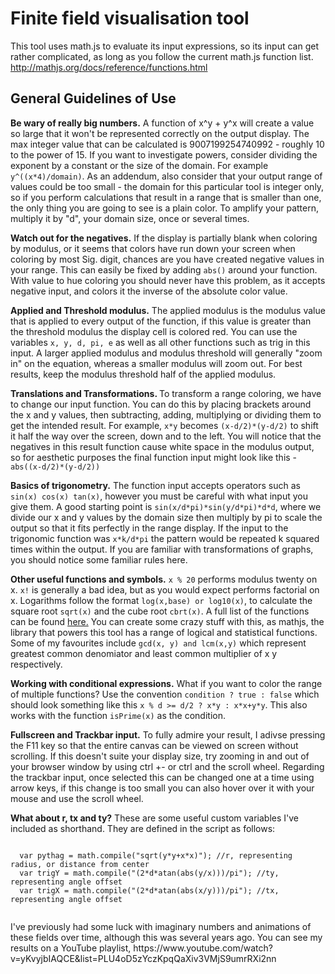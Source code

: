 # Finite field visualisation tool

This tool uses math.js to evaluate its input expressions, so its input can get rather complicated, as long as you follow the current math.js function list. http://mathjs.org/docs/reference/functions.html

<h2>General Guidelines of Use</h2>

<p><b>Be wary of really big numbers.</b> A function of x^y + y^x will create a value so large that it won't be represented correctly on the output display. The max integer value that can be calculated is 9007199254740992 - roughly 10 to the power of 15. If you want to investigate powers, consider dividing the exponent by a constant or the size of the domain. 
For example <code>y^((x*4)/domain)</code>. As an addendum, also consider that your output range of values could be too small -  the domain for this particular tool is integer only, so if you perform calculations that result in a range that is smaller than one, the only thing you are going to see is a plain color. To amplify your pattern, multiply it by "d", your domain size, once or several times.</p>

<p><b>Watch out for the negatives.</b> If the display is partially blank when coloring by modulus, or it seems that colors have run down your screen when coloring by most Sig. digit, chances are you have created negative values in your range. This can easily be fixed by adding <code>abs()</code> around your function. With value to hue coloring you should never have this problem, as it accepts negative input, and colors it the inverse of the absolute color value.</p>

<p><b>Applied and Threshold modulus.</b> The applied modulus is the modulus value that is applied to every output of the function, if this value is greater than the threshold modulus the display cell is colored red. You can use the variables <code>x, y, d, pi, e</code> as well as all other functions such as trig in this input. 
A larger applied modulus and modulus threshold will generally "zoom in" on the equation, whereas a smaller modulus will zoom out. For best results, keep the modulus threshold half of the applied modulus.</p>

<p><b>Translations and Transformations. </b>To transform a range coloring, we have to change our input function. You can do this by placing brackets around the x and y values, then subtracting, adding, multiplying or dividing them to get the intended result. For example, <code>x*y</code> becomes <code>(x-d/2)*(y-d/2)</code> to shift it half the way over the screen, down and to the left. 
You will notice that the negatives in this result function cause white space in the modulus output, so for aesthetic purposes the final function input might look like this - <code>abs((x-d/2)*(y-d/2))</code></p>

<p><b>Basics of trigonometry.</b> The function input accepts operators such as <code>sin(x) cos(x) tan(x)</code>, however you must be careful with what input you give them. A good starting point is <code>sin(x/d*pi)*sin(y/d*pi)*d*d</code>, where we divide our x and y values by the domain size then multiply by pi to scale the output so that it fits perfectly in the range display. 
If the input to the trigonomic function was <code>x*k/d*pi</code> the pattern would be repeated k squared times within the output. If you are familiar with transformations of graphs, you should notice some familiar rules here.</p>

<p><b>Other useful functions and symbols.</b> <code>x % 20</code> performs modulus twenty on x. <code>x!</code> is generally a bad idea, but as you would expect performs factorial on x. Logarithms follow the format <code>log(x,base) or log10(x)</code>, to calculate the square root <code>sqrt(x)</code> and the cube root <code>cbrt(x)</code>. 
A full list of the functions can be found <a href="http://mathjs.org/docs/reference/functions.html">here.</a> You can create some crazy stuff with this, as mathjs, the library that powers this tool has a range of logical and statistical functions. Some of my favourites include <code>gcd(x, y) and lcm(x,y)</code> which represent greatest common denomiator and least common multiplier of x y respectively.</p>

<p><b>Working with conditional expressions.</b> What if you want to color the range of multiple functions? Use the convention <code>condition ? true : false</code> which should look something like this <code>x % d >= d/2 ? x*y : x*x+y*y</code>. This also works with the function <code>isPrime(x)</code> as the condition.</p>

<p><b>Fullscreen and Trackbar input.</b> To fully admire your result, I adivse pressing the F11 key so that the entire canvas can be viewed on screen without scrolling. If this doesn't suite your display size, try zooming in and out of your browser window by using ctrl +- or ctrl and the scroll wheel. Regarding the trackbar input, once selected this can be changed one at a time using arrow keys, if this change is too small you can also hover over it with your mouse and use the scroll wheel. </p>

<p><b>What about r, tx and ty?</b> These are some useful custom variables I've included as shorthand. They are defined in the script as follows:</p>
 <code>
  var pythag = math.compile("sqrt(y*y+x*x)"); //r, representing radius, or distance from center
  var trigY = math.compile("(2*d*atan(abs(y/x)))/pi"); //ty, representing angle offset
  var trigX = math.compile("(2*d*atan(abs(x/y)))/pi"); //tx, representing angle offset
 </code>
<p>I've previously had some luck with imaginary numbers and animations of these fields over time, although this was several years ago. You can see my results on a YouTube playlist, https://www.youtube.com/watch?v=yKvyjbIAQCE&list=PLU4oD5zYczKpqQaXiv3VMjS9umrRXi2nn</p>
